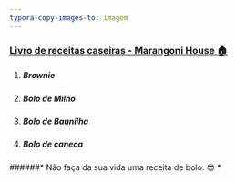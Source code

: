 ```yaml
---
typora-copy-images-to: imagem
---
```


###  <u>Livro de receitas caseiras - Marangoni House :house:</u>

1. ##### Brownie                     

2. ##### Bolo de Milho     

3. ##### Bolo de Baunilha  

4. ##### Bolo de caneca            



######* Não faça da sua vida uma receita de bolo. :sunglasses: *

<!--Prática aprendizado de Git.--> 





